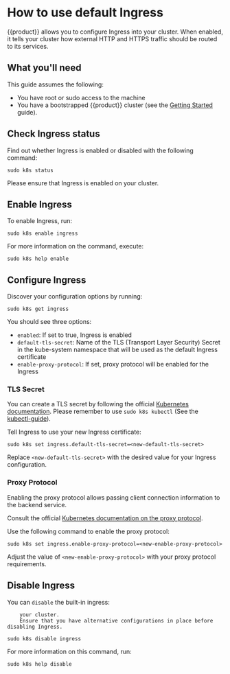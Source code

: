 # How to use default Ingress

{{product}} allows you to configure Ingress into your cluster. When
enabled, it tells your cluster how external HTTP and HTTPS traffic should be
routed to its services.

## What you'll need

This guide assumes the following:

- You have root or sudo access to the machine
- You have a bootstrapped {{product}} cluster (see the [Getting
  Started][getting-started-guide] guide).

## Check Ingress status

Find out whether Ingress is enabled or disabled with the following command:

```
sudo k8s status
```

Please ensure that Ingress is enabled on your cluster.

## Enable Ingress

To enable Ingress, run:

```
sudo k8s enable ingress
```

For more information on the command, execute:

```
sudo k8s help enable
```

## Configure Ingress

Discover your configuration options by running:

```
sudo k8s get ingress 
```

You should see three options:

- `enabled`: If set to true, Ingress is enabled
- `default-tls-secret`: Name of the TLS (Transport Layer Security) Secret in
  the kube-system namespace that will be used as the default Ingress
  certificate
- `enable-proxy-protocol`: If set, proxy protocol will be enabled for the Ingress

### TLS Secret

You can create a TLS secret by following the official
[Kubernetes documentation][kubectl-create-secret-tls/].
Please remember to use `sudo k8s kubectl` (See the [kubectl-guide]).

Tell Ingress to use your new Ingress certificate:

```
sudo k8s set ingress.default-tls-secret=<new-default-tls-secret>
```

Replace `<new-default-tls-secret>` with the desired value for your Ingress
configuration.

### Proxy Protocol

Enabling the proxy protocol allows passing client connection information to the
backend service.

Consult the official
[Kubernetes documentation on the proxy protocol][proxy-protocol].

Use the following command to enable the proxy protocol:

```
sudo k8s set ingress.enable-proxy-protocol=<new-enable-proxy-protocol>
```

Adjust the value of `<new-enable-proxy-protocol>` with your proxy protocol
requirements.

## Disable Ingress

You can `disable` the built-in ingress:

``` {warning} Disabling Ingress may impact external access to services within
    your cluster.
    Ensure that you have alternative configurations in place before disabling Ingress.
```

```
sudo k8s disable ingress
```

For more information on this command, run:

```
sudo k8s help disable
```

<!-- LINKS -->

[kubectl-create-secret-tls/]: https://kubernetes.io/docs/reference/kubectl/generated/kubectl_create/kubectl_create_secret_tls/
[proxy-protocol]: https://kubernetes.io/docs/reference/networking/service-protocols/#protocol-proxy-special
[getting-started-guide]: /snap/tutorial/getting-started
[kubectl-guide]: /snap/tutorial/kubectl
